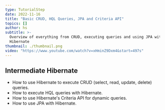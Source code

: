 ```yaml
---
type: TutorialStep
date: 2022-11-16
title: "Basic CRUD, HQL Queries, JPA and Criteria API"
topics: []
author: hs
subtitle: >-
  Overview of everything from CRUD, executing queries and using JPA with
  Hibernate
thumbnail: ./thumbnail.png
video: "https://www.youtube.com/watch?v=xHminZ9Dxm4&start=497s"
---
```


## Intermediate Hibernate

- How to use Hibernate to execute CRUD (select, read, update, delete) queries.
- How to execute HQL queries with Hibernate.
- How to use Hibernate's Criteria API for dynamic queries.
- How to use JPA with Hibernate.
